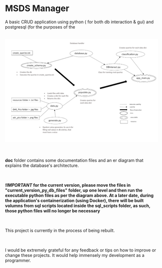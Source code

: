 # MSDS Manager
A basic CRUD application using python ( for both db interaction &amp; gui) and postgresql (for the purposes of the 
<br><br>

![flowchart](/doc/msds_project_flow.png)

<br><br>
**doc** folder contains some documentation files and an er diagram that explains the database's architecture.

<br><br>
**_!IMPORTANT_ for the current version, please move the files in "current_version_py_db_files" folder, up one level and then run the executable python files as per the diagram above. At a later date, during the application's containerization (using Docker), there will be built volumns from sql scripts located inside the sql_scripts folder, as such, those python files will no longer be necessary**

<br><br>
This project is currently in the process of being rebuilt.

<br><br>
I would be extremely grateful for any feedback or tips on how to improve or change these projects. It would help immensely my development as a programmer. 
